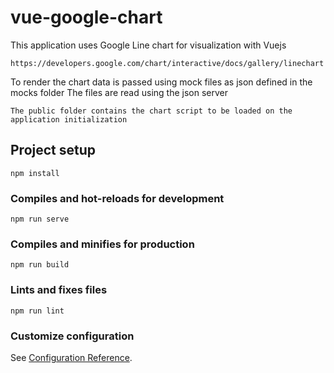# vue-google-chart
This application uses Google Line chart for visualization with Vuejs
```
https://developers.google.com/chart/interactive/docs/gallery/linechart
```
To render the chart data is passed using mock files as json defined in the mocks folder
The files are read using the json server

```
The public folder contains the chart script to be loaded on the application initialization
```
## Project setup
```
npm install
```

### Compiles and hot-reloads for development
```
npm run serve
```

### Compiles and minifies for production
```
npm run build
```

### Lints and fixes files
```
npm run lint
```

### Customize configuration
See [Configuration Reference](https://cli.vuejs.org/config/).

